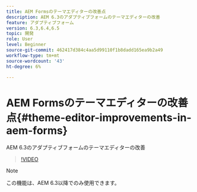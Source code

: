```yaml
---
title: AEM Formsのテーマエディターの改善点
description: AEM 6.3のアダプティブフォームのテーマエディターの改善
feature: アダプティブフォーム
version: 6.3,6.4,6.5
topic: 開発
role: User
level: Beginner
source-git-commit: 462417d384c4aa5d99110f1b8dadd165ea9b2a49
workflow-type: tm+mt
source-wordcount: '43'
ht-degree: 6%

---
```



# AEM Formsのテーマエディターの改善点{#theme-editor-improvements-in-aem-forms}

AEM 6.3のアダプティブフォームのテーマエディターの改善

>[!VIDEO](https://video.tv.adobe.com/v/19497?quality=9&learn=on)

>[!NOTE]
>
>この機能は、AEM 6.3以降でのみ使用できます。

